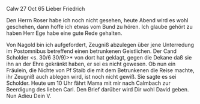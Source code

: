  Calw 27 Oct 65
Lieber Friedrich

Den Herrn Roser habe ich noch nicht gesehen, heute Abend wird es wohl geschehen, dann hoffe ich etwas vom Bund zu hören. Ich glaube gehört zu haben Herr Ege habe eine gute Rede gehalten.

Von Nagold bin ich aufgefordert, Zeugniß abzulegen über jene Unterredung im Postomnibus betreffend einen betrunkenen Geistlichen. Der Cand Scholder <s. 30/6 30/9)>* von dort hat geklagt, gegen die Dekane daß sie ihn an der Ehre gekränkt haben, er sei es nicht gewesen. Ob nun ein Fräulein, die Nichte von Pf Staib die mit dem Betrunkenen die Reise machte, ihr Zeugniß auch ablegen wird, ist noch nicht gewiß. Sie sagte es sei Scholder. 
Heute um 10 Uhr fährt Mama mit mir nach Calmbach zur Beerdigung des lieben Carl. Den Brief darüber wird Dir wohl David geben. Nun Adieu  Dein V.
